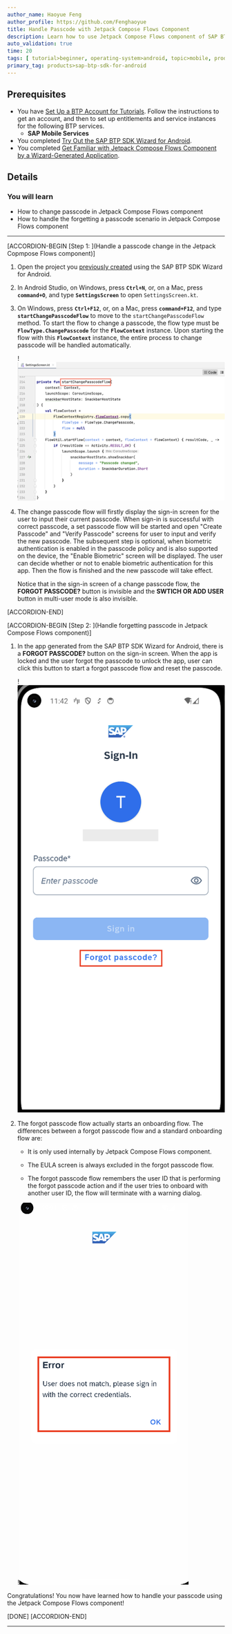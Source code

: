 ```yaml
---
author_name: Haoyue Feng
author_profile: https://github.com/Fenghaoyue
title: Handle Passcode with Jetpack Compose Flows Component
description: Learn how to use Jetpack Compose Flows component of SAP BTP SDK for Android to handle passcode change and forgetting passcode scenarios.
auto_validation: true
time: 20
tags: [ tutorial>beginner, operating-system>android, topic>mobile, products>sap-business-technology-platform]
primary_tag: products>sap-btp-sdk-for-android
---
```


## Prerequisites
- You have [Set Up a BTP Account for Tutorials](group.btp-setup). Follow the instructions to get an account, and then to set up entitlements and service instances for the following BTP services.
    - **SAP Mobile Services**
- You completed [Try Out the SAP BTP SDK Wizard for Android](sdk-android-wizard-app).
- You completed [ Get Familiar with Jetpack Compose Flows Component by a Wizard-Generated Application](sdk-android-flowsjc-wizard).

## Details
### You will learn
  - How to change passcode in Jetpack Compose Flows component
  - How to handle the forgetting a passcode scenario in Jetpack Compose Flows component

---

[ACCORDION-BEGIN [Step 1: ](Handle a passcode change in the Jetpack Copmpose Flows component)]

1.  Open the project you [previously created](sdk-android-wizard-app) using the SAP BTP SDK Wizard for Android.

2.  In Android Studio, on Windows, press **`Ctrl+N`**, or, on a Mac, press **`command+O`**, and type **`SettingsScreen`** to open `SettingsScreen.kt`.

3.  On Windows, press **`Ctrl+F12`**, or, on a Mac, press **`command+F12`**, and type **`startChangePasscodeFlow`** to move to the `startChangePasscodeFlow` method. To start the flow to change a passcode, the flow type must be **`FlowType.ChangePasscode`** for the **`FlowContext`** instance. Upon starting the flow with this **`FlowContext`** instance, the entire process to change passcode will be handled automatically.

    !![Change passcode flow](change-passcode-kotlin.png)

4.  The change passcode flow will firstly display the sign-in screen for the user to input their current passcode. When sign-in is successful with correct passcode, a set passcode flow will be started and open "Create Passcode" and "Verify Passcode" screens for user to input and verify the new passcode. The subsequent step is optional, when biometric authentication is enabled in the passcode policy and is also supported on the device, the "Enable Biometric" screen will be displayed. The user can decide whether or not to enable biometric authentication for this app. Then the flow is finished and the new passcode will take effect.

    Notice that in the sign-in screen of a change passcode flow, the **FORGOT PASSCODE?** button is invisible and the **SWTICH OR ADD USER** button in multi-user mode is also invisible.

[ACCORDION-END]

[ACCORDION-BEGIN [Step 2: ](Handle forgetting passcode in Jetpack Compose Flows component)]

1.  In the app generated from the SAP BTP SDK Wizard for Android, there is a **FORGOT PASSCODE?** button on the sign-in screen. When the app is locked and the user forgot the passcode to unlock the app, user can click this button to start a forgot passcode flow and reset the passcode.

    !![Forgot passcode button](forget-passcode-button.png)

2.  The forgot passcode flow actually starts an onboarding flow. The differences between a forgot passcode flow and a standard onboarding flow are:

    - It is only used internally by Jetpack Compose Flows component.

    - The EULA screen is always excluded in the forgot passcode flow.

    - The forgot passcode flow remembers the user ID that is performing the forgot passcode action and if the user tries to onboard with another user ID, the flow will terminate with a warning dialog.

    !![Forgot passcode warning](forget-passcode-warning.png)

Congratulations! You now have learned how to handle your passcode using the Jetpack Compose Flows component!

[DONE]
[ACCORDION-END]

---
